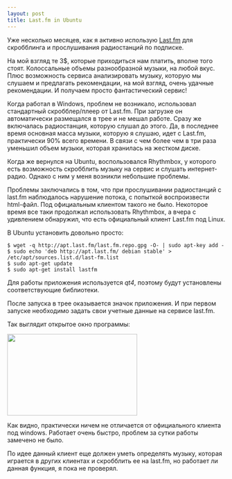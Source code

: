 ```yaml
--- 
layout: post
title: Last.fm in Ubuntu
---
```

Уже несколько месяцев, как я активно использую <a href="http://www.lastfm.ru/">Last.fm</a> для скробблинга и прослушивания радиостанций по подписке.

На мой взгляд те 3$, которые приходиться нам платить, вполне того стоят. Колоссальные объемы разнообразной музыки, на любой вкус. Плюс возможность сервиса анализировать музыку, которую мы слушаем и предлагать рекомендации, на мой взгляд, очень удачные рекомендации. И получаем просто фантастический сервис!

Когда работал в Windows, проблем не возникало, использовал стандартный скробблер/плеер от Last.fm. При загрузке он автоматически размещался в трее и не мешал работе. Сразу же включалась радиостанция, которую слушал до этого. Да, в последнее время основная масса музыки, которую я слушаю, идет с Last.fm, практически 90% всего времени. В связи с чем более чем в три раза уменьшил объем музыки, которая хранилась на жестком диске.

Когда же вернулся на Ubuntu, воспользовался Rhythmbox, у которого есть возможность скробблить музыку на сервис и слушать интернет-радио. Однако с ним у меня возникли небольшие проблемы.

<!--more-->

Проблемы заключались в том, что при прослушивании радиостанций с last.fm наблюдалось нарушение потока, с попыткой воспроизвести html-файл. Под официальным клиентом такого не было. Некоторое время все таки продолжал использовать Rhythmbox, а вчера с удивлением обнаружил, что есть официальный клиент Last.fm под Linux. 

В Ubuntu установить довольно просто:
<pre>
<code>$ wget -q http://apt.last.fm/last.fm.repo.gpg -O- | sudo apt-key add -
$ sudo echo 'deb http://apt.last.fm/ debian stable' > /etc/apt/sources.list.d/last-fm.list
$ sudo apt-get update
$ sudo apt-get install lastfm</code></pre>
Для работы приложения используется <em>qt4</em>, поэтому будут установлены соответствующие библиотеки.

После запуска в трее оказывается значок приложения. И при первом запуске необходимо задать свои учетные данные на сервисе last.fm. 

Так выглядит открытое окно программы:

<a href="http://static.juev.ru/2010/10/lastfm-main.png"><img src="http://static.juev.ru/2010/10/lastfm-main-300x188.png" alt="" title="lastfm-main" width="300" height="188" class="aligncenter size-medium wp-image-1251" /></a>

Как видно, практически ничем не отличается от официального клиента под windows. Работает очень быстро, проблем за сутки работы замечено не было.

По идее данный клиент еще должен уметь определять музыку, которая играется в других клиентах и скробблить ее на last.fm, но работает ли данная функция, я пока не проверял.
